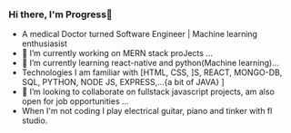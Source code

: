 ### Hi there, I'm Progress👋

- A medical Doctor turned Software Engineer | Machine learning enthusiasist
- 🔭 I’m currently working on MERN stack proJects ...
- 🌱 I’m currently learning react-native and python(Machine learning)...
- Technologies I am familiar with [HTML, CSS, ]S, REACT, MONGO-DB, SQL, PYTHON, NODE JS, EXPRESS,...{a bit of JAVA} ]
- 👯 I’m looking to collaborate on fullstack javascript projects, 
 am also open for job opportunities  ...
- When I'm not coding I play electrical guitar, piano and tinker with fl studio.


<!--
**lilsaintdenzel/lilsaintdenzel** is a ✨ _special_ ✨ repository because its `README.md` (this file) appears on your GitHub profile.

Here are some ideas to get you started:

- 🔭 I’m currently working on mern stack proects ...
- 🌱 I’m currently learning reactnative and python(Machine learning)...
- 👯 I’m looking to collaborate on fullstack javascript projects, 
 am also open for job opportunities  ...

-->
